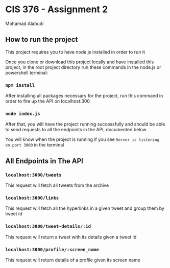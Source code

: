 # CIS 376 - Assignment 2

Mohamad Alabudi

## How to run the project

This project requires you to have node.js installed in order to run it

Once you clone or download this project locally and have installed this project, in the root project directory run these commands in the node.js or powershell terminal:

### `npm install`

After installing all packages necessary for the project, run this command in order to fire up the API on localhost:300

### `node index.js`

After that, you will have the project running successfully and should be able to send requests to all the endpoints in the API, documented below

You will know when the project is running if you see `Server is listening on port 3000` in the terminal

## All Endpoints in The API

### `localhost:3000/tweets`

This request will fetch all tweets from the archive

### `localhost:3000/links`

This request will fetch all the hyperlinks in a given tweet and group them by tweet id

### `localhost:3000/tweet-details/:id`

This request will return a tweet with its details given a tweet id

### `localhost:3000/profile/:screen_name`

This request will return details of a profile given its screen name
